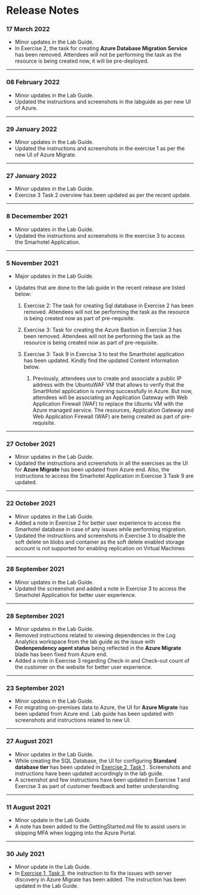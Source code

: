 # Release Notes

### 17 March 2022

  - Minor updates in the Lab Guide.
  - In Exercise 2, the task for creating **Azure Database Migration Service** has been removed. Attendees will not be performing the task as the resource is being created now, it will be pre-deployed.

-----------------

### 08 February 2022

  - Minor updates in the Lab Guide.
  - Updated the instructions and screenshots in the labguide as per new UI of Azure.

-----------------

### 29 January 2022

  - Minor updates in the Lab Guide.
  - Updated the instructions and screenshots in the exercise 1 as per the new UI of Azure Migrate.

-----------------

### 27 January 2022

  - Minor updates in the Lab Guide.
  - Exercise 3 Task 2 overview has been updated as per the recent update.

-----------------

### 8 Decemember 2021

  - Minor updates in the Lab Guide.
  - Updated the instructions and screenshots in the exercise 3 to access the Smarhotel Application.

-----------------

### 5 November 2021

  - Major updates in the Lab Guide.
  - Updates that are done to the lab guide in the recent release are listed below:
  
      1.	Exercise 2: The task for creating Sql database in Exercise 2 has been removed. Attendees will not be performing the task as the resource is being created now as part of pre-requisite.

      2.	Exercise 3: Task for creating the Azure Bastion in Exercise 3 has been removed. Attendees will not be performing the task as the resource is being created now as part of pre-requisite.

      3.	Exercise 3: Task 9 in Exercise 3 to test the Smarthotel application has been updated. Kindly find the updated Content information below.

               1. Previously, attendees use to create and associate a public IP address with the UbuntuWAF VM that allows to verify that the SmartHotel application is running successfully in Azure. But now, attendees will be associating an Application Gateway with Web Application Firewall (WAF) to replace the Ubuntu VM with the Azure managed service. The resources, Application Gateway and Web Application Firewall (WAF) are being created as part of pre-requisite.

-----------------

### 27 October 2021

  - Minor updates in the Lab Guide.
  - Updated the instructions and screenshots in all the exercises as the UI for **Azure Migrate** has been updated from Azure end. Also, the instructions to access the Smarhotel Application in Exercise 3 Task 9 are updated.
-----------------

### 22 October 2021

  - Minor updates in the Lab Guide.
  -  Added a note in Exercise 2  for better user experience to access the Smarhotel database in case of any issues while performing migration.
  - Updated the instructions and screenshots in Exercise 3 to disable the soft delete on blobs and container as the soft delete enabled storage account is not supported for enabling replication on Virtual Machines
-----------------

### 28 September 2021

  - Minor updates in the Lab Guide.
  - Updated the screenshot and added a note in Exercise 3 to access the Smarhotel Application for better user experience.
-----------------

### 28 September 2021

  - Minor updates in the Lab Guide.
  - Removed instructions related to viewing dependencies in the Log Analytics workspace from the lab guide as the issue with **Dedenpendency agent status** being reflected in the **Azure Migrate** blade has been fixed from Azure end.
  - Added a note in Exercise 3 regarding Check-in and Check-out count of the customer on the website for better user experience.
-----------------

### 23 September 2021
  - Minor updates in the Lab Guide.
  - For migrating on-premises data to Azure, the UI for **Azure Migrate** has been updated from Azure end. Lab guide has been updated with screenshots and instructions related to new UI.
-----------------

### 27 August 2021
  - Minor updates in the Lab Guide.
  - While creating the SQL Database, the UI for configuring  **Standard database tier** has been updated in [Exercise 2, Task 1](https://github.com/CloudLabs-MCW/MCW-Line-of-business-application-migration/blob/snapshot/Hands-on%20lab/HOL%20step-by%20step%20-%20Line-of-business%20application%20migration_07.md) . Screenshots and instructions have been updated accordingly in the lab guide.
  - A screenshot and few instructions have been updated in Exercise 1 and Exercise 3 as part of customer feedback and better understanding.

----------------

### 11 August 2021
  - Minor update in the Lab Guide.
  - A note has been added to the GettingStarted.md file to assist users in skipping MFA when logging into the Azure Portal.
  
------------------

### 30 July 2021
  - Minor update in the Lab Guide.
  - In [Exercise 1, Task 3](https://github.com/CloudLabs-MCW/MCW-Line-of-business-application-migration/blob/prod/Hands-on%20lab/HOL%20step-by%20step%20-%20Line-of-business%20application%20migration_06.md), the  instruction to fix the issues with server discovery in Azure Migrate has been added. The instruction has been updated in the Lab Guide.
